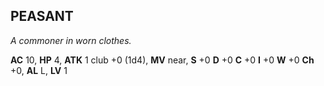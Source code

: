 ## PEASANT

_A commoner in worn clothes._

**AC** 10, **HP** 4, **ATK** 1 club +0 (1d4), **MV** near, **S** +0 **D** +0 **C** +0 **I** +0 **W** +0 **Ch** +0, **AL** L, **LV** 1

